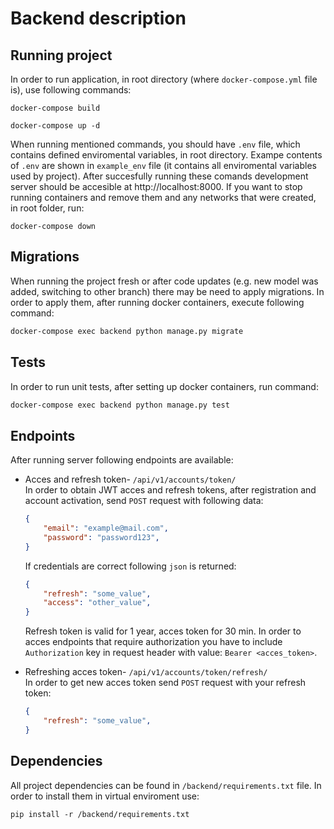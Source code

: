 # Backend description
## Running project

In order to run application, in root directory (where `docker-compose.yml` file is), use following commands:

```
docker-compose build
```

```
docker-compose up -d
```
When running mentioned commands, you should have `.env` file, which contains defined enviromental variables, in root directory. Exampe contents of `.env` are shown in `example_env` file (it contains all enviromental variables used by project).  After succesfully running these comands development server should be accesible at http://localhost:8000. If you want to stop running containers and remove them and any networks that were created, in root folder, run:

```
docker-compose down
```
## Migrations
When running the project fresh or after code updates (e.g. new model was added, switching to other branch) there may be need to apply migrations. In order to apply them, after running docker containers, execute following command:
```bash
docker-compose exec backend python manage.py migrate
```

## Tests
In order to run unit tests, after setting up docker containers, run command:
```bash
docker-compose exec backend python manage.py test
```

## Endpoints
After running server following endpoints are available:
* Acces and refresh token- `/api/v1/accounts/token/`  
    In order to obtain JWT acces and refresh tokens, after registration and account activation, send `POST` request with following data:
    ```json
    {
        "email": "example@mail.com",
        "password": "password123",
    }
    ```
    If credentials are correct following `json` is returned:
    ```json
    {
        "refresh": "some_value",
        "access": "other_value",
    }
    ```
    Refresh token is valid for 1 year, acces token for 30 min. In order to acces endpoints that require authorization you have to include `Authorization` key in request header with value: `Bearer <acces_token>`.  
   

* Refreshing acces token- `/api/v1/accounts/token/refresh/`  
    In order to get new acces token send `POST` request with your refresh token:
    ```json
    {
        "refresh": "some_value",
    }
    ```
## Dependencies

All project dependencies can be found in `/backend/requirements.txt` file. In order to install them in virtual enviroment use:
```
pip install -r /backend/requirements.txt
```